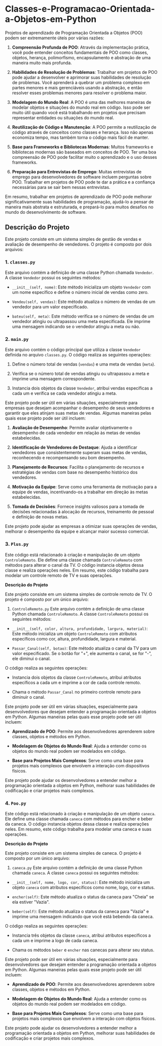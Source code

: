 # Classes-e-Programacao-Orientada-a-Objetos-em-Python
Projetos de aprendizado de Programação Orientada a Objetos (POO) podem ser extremamente úteis por várias razões:

1. **Compreensão Profunda de POO**: Através da implementação prática, você pode entender conceitos fundamentais de POO como classes, objetos, herança, polimorfismo, encapsulamento e abstração de uma maneira muito mais profunda.

2. **Habilidades de Resolução de Problemas**: Trabalhar em projetos de POO pode ajudar a desenvolver e aprimorar suas habilidades de resolução de problemas. Você aprenderá a quebrar um problema complexo em partes menores e mais gerenciáveis usando a abstração, e então resolver esses problemas menores para resolver o problema maior.

3. **Modelagem do Mundo Real**: A POO é uma das melhores maneiras de modelar objetos e situações do mundo real em código. Isso pode ser muito útil quando você está trabalhando em projetos que precisam representar entidades ou situações do mundo real.

4. **Reutilização de Código e Manutenção**: A POO permite a reutilização de código através de conceitos como classes e herança. Isso não apenas economiza tempo, mas também torna o código mais fácil de manter.

5. **Base para Frameworks e Bibliotecas Modernas**: Muitos frameworks e bibliotecas modernas são baseados em conceitos de POO. Ter uma boa compreensão de POO pode facilitar muito o aprendizado e o uso desses frameworks.

6. **Preparação para Entrevistas de Emprego**: Muitas entrevistas de emprego para desenvolvedores de software incluem perguntas sobre POO. Trabalhar em projetos de POO pode te dar a prática e a confiança necessárias para se sair bem nessas entrevistas.

Em resumo, trabalhar em projetos de aprendizado de POO pode melhorar significativamente suas habilidades de programação, ajudá-lo a pensar de maneira mais abstrata e estruturada, e prepará-lo para muitos desafios no mundo do desenvolvimento de software.

## Descrição do Projeto

Este projeto consiste em um sistema simples de gestão de vendas e avaliação de desempenho de vendedores. O projeto é composto por dois arquivos:

### 1. `classes.py`

Este arquivo contém a definição de uma classe Python chamada `Vendedor`. A classe `Vendedor` possui os seguintes métodos:

- `__init__(self, nome)`: Este método inicializa um objeto `Vendedor` com um nome específico e define o número inicial de vendas como zero.
  
- `Vendeu(self, vendas)`: Este método atualiza o número de vendas de um vendedor para um valor especificado.
  
- `bateu(self, meta)`: Este método verifica se o número de vendas de um vendedor atingiu ou ultrapassou uma meta especificada. Ele imprime uma mensagem indicando se o vendedor atingiu a meta ou não.

### 2. `main.py`

Este arquivo contém o código principal que utiliza a classe `Vendedor` definida no arquivo `classes.py`. O código realiza as seguintes operações:

1. Define o número total de vendas (`vendas`) e uma meta de vendas (`meta`).
  
2. Verifica se o número total de vendas atingiu ou ultrapassou a meta e imprime uma mensagem correspondente.

3. Instancia dois objetos da classe `Vendedor`, atribui vendas específicas a cada um e verifica se cada vendedor atingiu a meta.

Este projeto pode ser útil em várias situações, especialmente para empresas que desejam acompanhar o desempenho de seus vendedores e garantir que eles atinjam suas metas de vendas. Algumas maneiras pelas quais esse projeto pode ser útil incluem:

1. **Avaliação de Desempenho**: Permite avaliar objetivamente o desempenho de cada vendedor em relação às metas de vendas estabelecidas.

2. **Identificação de Vendedores de Destaque**: Ajuda a identificar vendedores que consistentemente superam suas metas de vendas, reconhecendo e recompensando seu bom desempenho.

3. **Planejamento de Recursos**: Facilita o planejamento de recursos e estratégias de vendas com base no desempenho histórico dos vendedores.

4. **Motivação da Equipe**: Serve como uma ferramenta de motivação para a equipe de vendas, incentivando-os a trabalhar em direção às metas estabelecidas.

5. **Tomada de Decisões**: Fornece insights valiosos para a tomada de decisões relacionadas à alocação de recursos, treinamento de pessoal e definição de novas metas.

Este projeto pode ajudar as empresas a otimizar suas operações de vendas, melhorar o desempenho da equipe e alcançar maior sucesso comercial.

### 3. `Plus.py`

Este código está relacionado à criação e manipulação de um objeto `ControleRemoto`. Ele define uma classe chamada `ControleRemoto` com métodos para alterar o canal da TV. O código instancia objetos dessa classe e realiza operações neles. Em resumo, este código trabalha para modelar um controle remoto de TV e suas operações.

**Descrição do Projeto**

Este projeto consiste em um sistema simples de controle remoto de TV. O projeto é composto por um único arquivo:

1. `ControleRemoto.py`
Este arquivo contém a definição de uma classe Python chamada `ControleRemoto`. A classe `ControleRemoto` possui os seguintes métodos:

- `__init__(self, color, altura, profundidade, largura, material)`: Este método inicializa um objeto `ControleRemoto` com atributos específicos como cor, altura, profundidade, largura e material.

- `Passar_Canal(self, botao)`: Este método atualiza o canal da TV para um valor especificado. Se o botão for "+", ele aumenta o canal, se for "-", ele diminui o canal.

O código realiza as seguintes operações:

- Instancia dois objetos da classe `ControleRemoto`, atribui atributos específicos a cada um e imprime a cor de cada controle remoto.

- Chama o método `Passar_Canal` no primeiro controle remoto para diminuir o canal.

Este projeto pode ser útil em várias situações, especialmente para desenvolvedores que desejam entender a programação orientada a objetos em Python. Algumas maneiras pelas quais esse projeto pode ser útil incluem:

- **Aprendizado de POO**: Permite aos desenvolvedores aprenderem sobre classes, objetos e métodos em Python.

- **Modelagem de Objetos do Mundo Real**: Ajuda a entender como os objetos do mundo real podem ser modelados em código.

- **Base para Projetos Mais Complexos**: Serve como uma base para projetos mais complexos que envolvem a interação com dispositivos físicos.

Este projeto pode ajudar os desenvolvedores a entender melhor a programação orientada a objetos em Python, melhorar suas habilidades de codificação e criar projetos mais complexos.

### 4. `Poo.py`

Este código está relacionado à criação e manipulação de um objeto `caneca`. Ele define uma classe chamada `caneca` com métodos para encher e beber da caneca. O código instancia objetos dessa classe e realiza operações neles. Em resumo, este código trabalha para modelar uma caneca e suas operações.

**Descrição do Projeto**

Este projeto consiste em um sistema simples de caneca. O projeto é composto por um único arquivo:

1. `caneca.py`
Este arquivo contém a definição de uma classe Python chamada `caneca`. A classe `caneca` possui os seguintes métodos:

- `__init__(self, nome, logo, cor, status)`: Este método inicializa um objeto `caneca` com atributos específicos como nome, logo, cor e status.

- `encher(self)`: Este método atualiza o status da caneca para "Cheia" se ela estiver "Vazia".

- `beber(self)`: Este método atualiza o status da caneca para "Vazia" e imprime uma mensagem indicando que você está bebendo da caneca.

O código realiza as seguintes operações:

- Instancia três objetos da classe `caneca`, atribui atributos específicos a cada um e imprime a logo de cada caneca.

- Chama os métodos `beber` e `encher` nas canecas para alterar seu status.

Este projeto pode ser útil em várias situações, especialmente para desenvolvedores que desejam entender a programação orientada a objetos em Python. Algumas maneiras pelas quais esse projeto pode ser útil incluem:

- **Aprendizado de POO**: Permite aos desenvolvedores aprenderem sobre classes, objetos e métodos em Python.

- **Modelagem de Objetos do Mundo Real**: Ajuda a entender como os objetos do mundo real podem ser modelados em código.

- **Base para Projetos Mais Complexos**: Serve como uma base para projetos mais complexos que envolvem a interação com objetos físicos.

Este projeto pode ajudar os desenvolvedores a entender melhor a programação orientada a objetos em Python, melhorar suas habilidades de codificação e criar projetos mais complexos.
